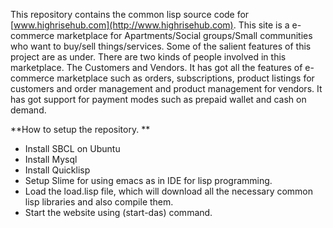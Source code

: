 This repository contains the common lisp source code for [www.highrisehub.com](http://www.highrisehub.com). This site is a e-commerce marketplace for Apartments/Social groups/Small communities who want to buy/sell things/services. Some of the salient features of this project are as under. There are two kinds of people involved in this marketplace. The Customers and Vendors. It has got all the features of e-commerce marketplace such as orders, subscriptions, product listings for customers and order management and product management for vendors. It has got support for payment modes such as prepaid wallet and cash on demand. 

**How to setup the repository. **

* Install SBCL on Ubuntu
* Install Mysql
* Install Quicklisp
* Setup Slime for using emacs as in IDE for lisp programming. 
* Load the load.lisp file, which will download all the necessary common lisp libraries and also compile them. 
* Start the website using (start-das) command. 




